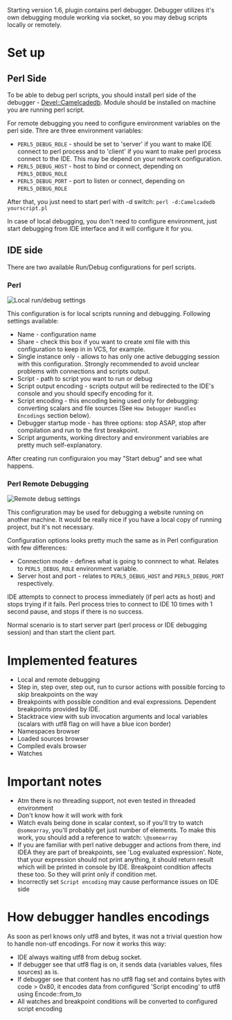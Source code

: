 Starting version 1.6, plugin contains perl debugger. Debugger utilizes it's own debugging module working via socket, so you may debug scripts locally or remotely.

# Set up

## Perl Side

To be able to debug perl scripts, you should install perl side of the debugger - [Devel::Camelcadedb](http://search.cpan.org/~hurricup/Devel-Camelcadedb/). Module should be installed on machine you are running perl script.

For remote debugging you need to configure environment variables on the perl side. Thre are three environment variables:

* `PERL5_DEBUG_ROLE` - should be set to 'server' if you want to make IDE connect to perl process and to 'client' if you want to make perl process connect to the IDE. This may be depend on your network configuration.
* `PERL5_DEBUG_HOST` - host to bind or connect, depending on `PERL5_DEBUG_ROLE`
* `PERL5_DEBUG_PORT` - port to listen or connect, depending on `PERL5_DEBUG_ROLE`

After that, you just need to start perl with -d switch: `perl -d:Camelcadedb yourscript.pl` 

In case of local debugging, you don't need to configure environment, just start debugging from IDE interface and it will configure it for you.

## IDE side

There are two available Run/Debug configurations for perl scripts.

### Perl
![Local run/debug settings](https://raw.githubusercontent.com/hurricup/Perl5-IDEA/master/images/debugger/local_settings.png)

This configuration is for local scripts running and debugging. Following settings available:

* Name - configuration name
* Share - check this box if you want to create xml file with this configuration to keep in in VCS, for example.
* Single instance only - allows to has only one active debugging session with this configuration. Strongly recommended to avoid unclear problems with connections and scripts output.
* Script - path to script you want to run or debug
* Script output encoding - scripts output will be redirected to the IDE's console and you should specify encoding for it.
* Script encoding - this encoding being used only for debugging: converting scalars and file sources (See `How Debugger Handles Encodings` section below). 
* Debugger startup mode - has three options: stop ASAP, stop after compilation and run to the first breakpoint.
* Script arguments, working directory and environment variables are pretty much self-explanatory.

After creating run configuraion you may "Start debug" and see what happens.

### Perl Remote Debugging
![Remote debug settings](https://raw.githubusercontent.com/hurricup/Perl5-IDEA/master/images/debugger/remote_settings.png)

This configruration may be used for debugging a website running on another machine. It would be really nice if you have a local copy of running project, but it's not necessary.

Configuration options looks pretty much the same as in Perl configuration with few differences:

* Connection mode - defines what is going to connnect to what. Relates to `PERL5_DEBUG_ROLE` environment variable.
* Server host and port - relates to `PERL5_DEBUG_HOST` and `PERL5_DEBUG_PORT` respectively.

IDE attempts to connect to process immediately (if perl acts as host) and stops trying if it fails. Perl process tries to connect to IDE 10 times with 1 second pause, and stops if there is no success. 

Normal scenario is to start server part (perl process or IDE debugging session) and than start the client part.

# Implemented features

* Local and remote debugging
* Step in, step over, step out, run to cursor actions with possible forcing to skip breakpoints on the way
* Breakpoints with possible condition and eval expressions. Dependent breakpoints provided by IDE.
* Stacktrace view with sub invocation arguments and local variables (scalars with utf8 flag on will have a blue icon border)
* Namespaces browser
* Loaded sources browser
* Compiled evals browser 
* Watches

# Important notes
* Atm there is no threading support, not even tested in threaded environment
* Don't know how it will work with fork
* Watch evals being done in scalar context, so if you'll try to watch `@somearray`, you'll probably get just number of elements. To make this work, you should add a reference to watch: `\@somearray`
* If you are familiar with perl native debugger and actions from there, ind IDEA they are part of breakpoints, see 'Log evaluated expression'. Note, that your expression should not print anything, it should return result which 
will be printed in console by IDE. Breakpoint condition affects these too. So they will print only if condition met.
* Incorrectly set `Script encoding` may cause performance issues on IDE side

# How debugger handles encodings

As soon as perl knows only utf8 and bytes, it was not a trivial question how to handle non-utf encodings. For now it works this way:

* IDE always waiting utf8 from debug socket.
* If debugger see that utf8 flag is on, it sends data (variables values, files sources) as is. 
* If debugger see that content has no utf8 flag set and contains bytes with code > 0x80, it encodes data from configured 'Script encoding' to utf8 using Encode::from_to 
* All watches and breakpoint conditions will be converted to configured script encoding
